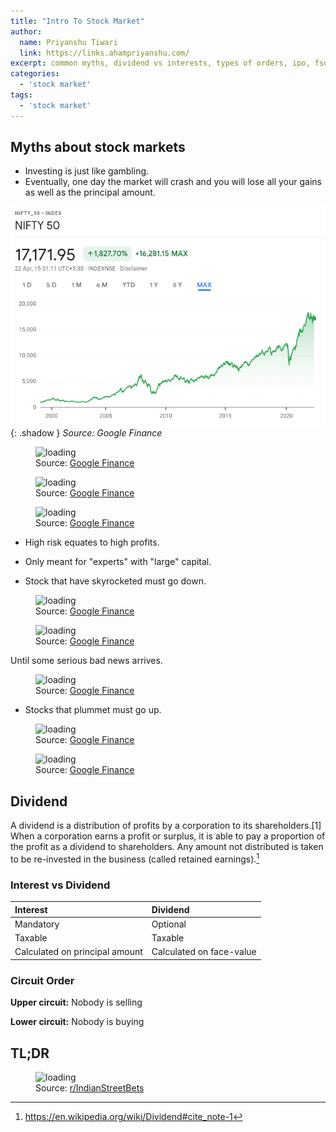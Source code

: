 ```yaml
---
title: "Intro To Stock Market"
author:
  name: Priyanshu Tiwari
  link: https://links.ahampriyanshu.com/
excerpt: common myths, dividend vs interests, types of orders, ipo, fso, bottom up/down, lower/upper circuit, promoter, sebi, nifty, sensex
categories:
  - 'stock market'
tags:
  - 'stock market'
---
```


## Myths about stock markets

* Investing is just like gambling.
* Eventually, one day the market will crash and you will lose all your gains as well as the principal amount.

![loading](/images/stocks/1-7.png){: .shadow }
_Source: Google Finance_


<figure class="align-center">
  <img src="{{ '/images/stocks/1-8.png' | absolute_url }}" alt="loading">
  <figcaption>Source: <a href="https://www.google.com/finance/">Google Finance</a></figcaption>
</figure> 

<figure class="align-center">
  <img src="{{ '/images/stocks/1-9.png' | absolute_url }}" alt="loading">
  <figcaption>Source: <a href="https://www.google.com/finance/">Google Finance</a></figcaption>
</figure> 

<figure class="align-center">
  <img src="{{ '/images/stocks/1-10.png' | absolute_url }}" alt="loading">
  <figcaption>Source: <a href="https://www.google.com/finance/">Google Finance</a></figcaption>
</figure> 

* High risk equates to high profits.
* Only meant for "experts" with "large" capital.

* Stock that have skyrocketed must go down.

<figure class="align-center">
  <img src="{{ '/images/stocks/1-1.png' | absolute_url }}" alt="loading">
  <figcaption>Source: <a href="https://www.google.com/finance/">Google Finance</a></figcaption>
</figure> 

<figure class="align-center">
  <img src="{{ '/images/stocks/1-2.png' | absolute_url }}" alt="loading">
  <figcaption>Source: <a href="https://www.google.com/finance/">Google Finance</a></figcaption>
</figure> 

Until some serious bad news arrives.

<figure class="align-center">
  <img src="{{ '/images/stocks/1-3.png' | absolute_url }}" alt="loading">
  <figcaption>Source: <a href="https://www.google.com/finance/">Google Finance</a></figcaption>
</figure> 

* Stocks that plummet must go up.

<figure class="align-center">
  <img src="{{ '/images/stocks/1-4.png' | absolute_url }}" alt="loading">
  <figcaption>Source: <a href="https://www.google.com/finance/">Google Finance</a></figcaption>
</figure> 

<figure class="align-center">
  <img src="{{ '/images/stocks/1-5.png' | absolute_url }}" alt="loading">
  <figcaption>Source: <a href="https://www.google.com/finance/">Google Finance</a></figcaption>
</figure> 

## Dividend

A dividend is a distribution of profits by a corporation to its shareholders.[1] When a corporation earns a profit or surplus, it is able to pay a proportion of the profit as a dividend to shareholders. Any amount not distributed is taken to be re-invested in the business (called retained earnings).[^1]

[^1]: <https://en.wikipedia.org/wiki/Dividend#cite_note-1>


### Interest vs Dividend

| Interest | Dividend |
| :-- | :-- |
| Mandatory | Optional |
| Taxable | Taxable |
| Calculated on principal amount | Calculated on face-value |

### Circuit Order

**Upper circuit:** Nobody is selling

**Lower circuit:** Nobody is buying

## TL;DR

<figure class="align-center">
  <img src="{{ '/images/stocks/1-6.png' | absolute_url }}" alt="loading">
  <figcaption>Source: <a href="https://www.reddit.com/r/IndianStreetBets/comments/u5vjp7/how_to_consistently_lose_money_in_stocks/">r/IndianStreetBets</a></figcaption>
</figure> 